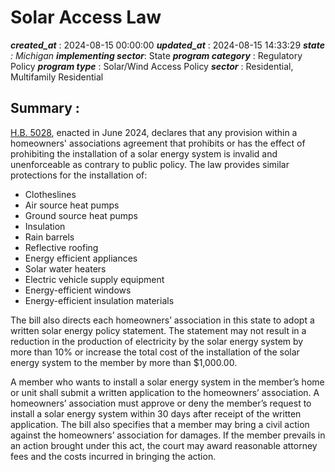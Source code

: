 # Solar Access Law 
 ***created_at*** : 2024-08-15 00:00:00 
 ***updated_at*** : 2024-08-15 14:33:29 
 ***state** : Michigan 
 **implementing sector***: State 
 ***program category*** : Regulatory Policy 
 ***program type*** : Solar/Wind Access Policy 
 ***sector*** : Residential, Multifamily Residential 
 ## Summary : 
 [H.B.
5028](https://www.legislature.mi.gov/documents/2023-2024/publicact/htm/2024-PA-0068.htm),
enacted in June 2024, declares that any provision within a homeowners'
associations agreement that prohibits or has the effect of prohibiting the
installation of a solar energy system is invalid and unenforceable as contrary
to public policy. The law provides similar protections for the installation
of:

  * Clotheslines
  * Air source heat pumps
  * Ground source heat pumps
  * Insulation
  * Rain barrels
  * Reflective roofing
  * Energy efficient appliances
  * Solar water heaters
  * Electric vehicle supply equipment
  * Energy-efficient windows
  * Energy-efficient insulation materials

The bill also directs each homeowners’ association in this state to adopt a
written solar energy policy statement. The statement may not result in a
reduction in the production of electricity by the solar energy system by more
than 10% or increase the total cost of the installation of the solar energy
system to the member by more than $1,000.00.

A member who wants to install a solar energy system in the member’s home or
unit shall submit a written application to the homeowners’ association. A
homeowners’ association must approve or deny the member’s request to install a
solar energy system within 30 days after receipt of the written application.
The bill also specifies that a member may bring a civil action against the
homeowners’ association for damages. If the member prevails in an action
brought under this act, the court may award reasonable attorney fees and the
costs incurred in bringing the action.

  

  

  

 
 